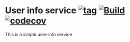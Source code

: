 # User info service [![tag](https://img.shields.io/github/tag/namelivia/user-info-service.svg)](https://github.com/namelivia/user-info-service/releases) [![Build](https://github.com/namelivia/user-info-service/workflows/Build/badge.svg)](https://github.com/namelivia/user-info-service/actions?query=workflow%3ABuild) [![codecov](https://codecov.io/gh/namelivia/user-info-service/branch/master/graph/badge.svg)](https://codecov.io/gh/namelivia/user-info-service)

This is a simple user-info service
